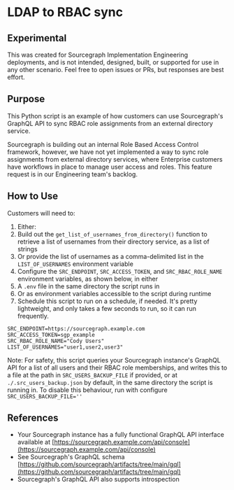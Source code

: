 # LDAP to RBAC sync

## Experimental
This was created for Sourcegraph Implementation Engineering deployments, and is not intended, designed, built, or supported for use in any other scenario. Feel free to open issues or PRs, but responses are best effort.

## Purpose

This Python script is an example of how customers can use Sourcegraph's GraphQL API to sync RBAC role assignments from an external directory service.

Sourcegraph is building out an internal Role Based Access Control framework, however, we have not yet implemented a way to sync role assignments from external directory services, where Enterprise customers have workflows in place to manage user access and roles. This feature request is in our Engineering team's backlog.

## How to Use

Customers will need to:

1. Either:
  1. Build out the `get_list_of_usernames_from_directory()` function to retrieve a list of usernames from their directory service, as a list of strings
  2. Or provide the list of usernames as a comma-delimited list in the `LIST_OF_USERNAMES` environment variable
2. Configure the `SRC_ENDPOINT`, `SRC_ACCESS_TOKEN`, and `SRC_RBAC_ROLE_NAME` environment variables, as shown below, in either
  1. A `.env` file in the same directory the script runs in
  2. Or as environment variables accessible to the script during runtime
3. Schedule this script to run on a schedule, if needed. It's pretty lightweight, and only takes a few seconds to run, so it can run frequently.

```env
SRC_ENDPOINT=https://sourcegraph.example.com
SRC_ACCESS_TOKEN=sgp_example
SRC_RBAC_ROLE_NAME="Cody Users"
LIST_OF_USERNAMES="user1,user2,user3"
```

Note: For safety, this script queries your Sourcegraph instance's GraphQL API for a list of all users and their RBAC role memberships, and writes this to a file at the path in `SRC_USERS_BACKUP_FILE` if provided, or at `./.src_users_backup.json` by default, in the same directory the script is running in. To disable this behaviour, run with configure `SRC_USERS_BACKUP_FILE=''`

## References

- Your Sourcegraph instance has a fully functional GraphQL API interface available at [https://sourcegraph.example.com/api/console](https://sourcegraph.example.com/api/console)
- See Sourcegraph's GraphQL schema [https://github.com/sourcegraph/artifacts/tree/main/gql](https://github.com/sourcegraph/artifacts/tree/main/gql)
- Sourcegraph's GraphQL API also supports introspection
